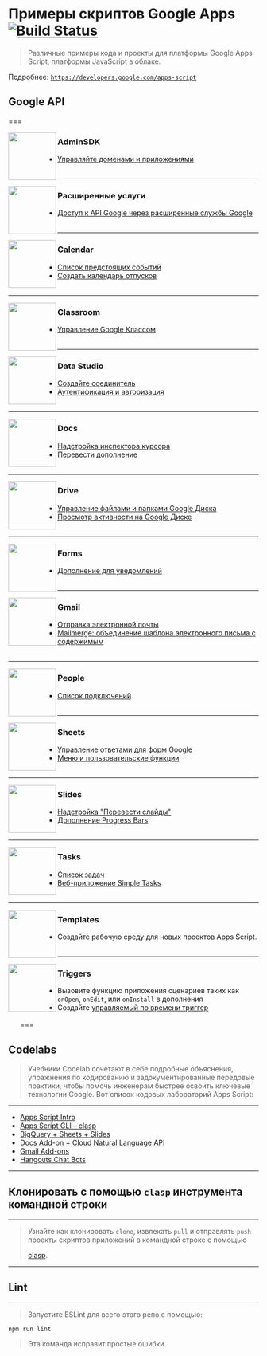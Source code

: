 # Примеры скриптов Google Apps [![Build Status](https://travis-ci.org/gsuitedevs/apps-script-samples.svg?branch=master)](https://travis-ci.org/gsuitedevs/apps-script-samples)

> Различные примеры кода и проекты для платформы Google Apps Script, платформы JavaScript в облаке. 

Подробнее: [`https://developers.google.com/apps-script`](https://developers.google.com/apps-script)

## Google API
===

<img
src="https://www.gstatic.com/images/branding/product/2x/admin_96dp.png"
align="left"
width="96px"/>
### AdminSDK
- [Управляйте доменами и приложениями](adminSDK)
<br><br>
---

<img
src="https://www.gstatic.com/images/branding/product/2x/google_cloud_96dp.png"
align="left"
width="96px"/>
### Расширенные услуги
- [Доступ к API Google через расширенные службы Google](advanced/)
<br><br>
---

<img
src="https://www.gstatic.com/images/branding/product/2x/calendar_96dp.png"
align="left"
width="96px"/>
### Calendar
- [Список предстоящих событий](calendar/quickstart)
- [Создать календарь отпусков](calendar/vacationCalendar)
<br><br>
---

<img
src="https://www.gstatic.com/images/branding/product/2x/classroom_96dp.png"
align="left"
width="96px"/>
### Classroom
- [Управление Google Классом](classroom/quickstart)
<br><br>
---

<img
src="https://www.gstatic.com/images/branding/product/2x/data_studio_96dp.png"
align="left"
width="96px"/>
### Data Studio
- [Создайте соединитель](data-studio/build.gs)
- [Аутентификация и авторизация](data-studio/auth.gs)
<br><br>
---

<img
src="https://www.gstatic.com/images/branding/product/2x/docs_96dp.png"
align="left"
width="96px"/>
### Docs
- [Надстройка инспектора курсора](docs/cursorInspector)
- [Перевести дополнение](docs/translate)
<br><br>
---

<img
src="https://www.gstatic.com/images/branding/product/2x/drive_96dp.png"
align="left"
width="96px"/>
### Drive
- [Управление файлами и папками Google Диска](drive/quickstart)
- [Просмотр активности на Google Диске](drive/activity)
<br><br>
---

<img
src="https://www.gstatic.com/images/branding/product/2x/forms_96dp.png"
align="left"
width="96px"/>
### Forms
- [Дополнение для уведомлений](forms)
<br><br>
---

<img
src="https://www.gstatic.com/images/branding/product/2x/gmail_96dp.png"
align="left"
width="96px"/>
### Gmail
- [Отправка электронной почты](gmail/sendingEmails)
- [Mailmerge: объединение шаблона электронного письма с содержимым](gmail/mailmerge)
<br><br>
---

<img
src="https://www.gstatic.com/images/icons/material/system/2x/people_black_48dp.png"
align="left"
width="96px"/>
### People
- [Список подключений](people/quickstart)
<br><br>
---

<img
src="https://www.gstatic.com/images/branding/product/2x/sheets_96dp.png"
align="left"
width="96px"/>
### Sheets
- [Управление ответами для форм Google](sheets)
- [Меню и пользовательские функции](sheets)
<br><br>
---

<img
src="https://www.gstatic.com/images/branding/product/2x/slides_96dp.png"
align="left"
width="96px"/>
### Slides
- [Надстройка "Перевести слайды"](slides/translate)
- [Дополнение Progress Bars](slides/progress)
<br><br>
---

<img
src="https://www.gstatic.com/images/branding/product/2x/tasks_96dp.png"
align="left"
width="96px"/>
### Tasks
- [Список задач](tasks/quickstart)
- [Веб-приложение Simple Tasks](tasks/simpleTasks)
<br><br>
---

<img
src="https://www.gstatic.com/images/icons/material/system/2x/code_grey600_48dp.png"
align="left"
width="96px"/>
### Templates
- Создайте рабочую среду для новых проектов Apps Script.
<br><br>
---

<img
src="https://www.gstatic.com/images/icons/material/system/2x/alarm_grey600_48dp.png"
align="left"
width="96px"/>
### Triggers
- Вызовите функцию приложения сценариев таких как `onOpen`, `onEdit`, или `onInstall` в дополнения
- Создайте [управляемый по времени триггер](https://developers.google.com/apps-script/guides/triggers/installable#time_driven_triggers)
<br><br>
===

## Codelabs

> Учебники Codelab сочетают в себе подробные объяснения, 
> упражнения по кодированию и задокументированные передовые практики, 
> чтобы помочь инженерам быстрее освоить ключевые технологии Google. 
> Вот список кодовых лабораторий Apps Script:
---

- [Apps Script Intro](http://g.co/codelabs/apps-script-intro)
- [Apps Script CLI – clasp](http://g.co/codelabs/clasp)
- [BigQuery + Sheets + Slides](http://g.co/codelabs/bigquery-sheets-slides)
- [Docs Add-on + Cloud Natural Language API](http://g.co/codelabs/nlp-docs)
- [Gmail Add-ons](http://g.co/codelabs/gmail-add-ons)
- [Hangouts Chat Bots](http://g.co/codelabs/chat-apps-script)
---

## Клонировать с помощью `clasp` инструмента командной строки 
---

> Узнайте как клонировать `clone`, извлекать `pull` и отправлять `push` проекты скриптов приложений в командной строке с помощью
>
> [clasp](https://developers.google.com/apps-script/guides/clasp).
---

## Lint
---

> Запустите ESLint для всего этого репо с помощью:

```
npm run lint
```

> Эта команда исправит простые ошибки.

